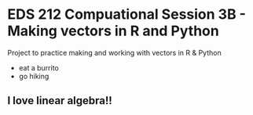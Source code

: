 # EDS 212 Compuational Session 3B - Making vectors in R and Python

Project to practice making and working with vectors in R &amp; Python

- eat a burrito
- go hiking

## I love linear algebra!!
